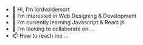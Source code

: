 - 👋 Hi, I’m lordvoldemort
- 👀 I’m interested in Web Designing & Development
- 🌱 I’m currently learning Javascript & React js
- 💞️ I’m looking to collaborate on ...
- 📫 How to reach me ...

<!---
lordvoldemort01/lordvoldemort01 is a ✨ special ✨ repository because its `README.md` (this file) appears on your GitHub profile.
You can click the Preview link to take a look at your changes.
--->

